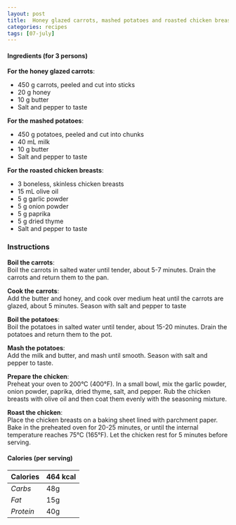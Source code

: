 ```yaml
---
layout: post
title:  Honey glazed carrots, mashed potatoes and roasted chicken breasts
categories: recipes
tags: [07-july]
---
```


#### Ingredients (for 3 persons)

**For the honey glazed carrots**:
- 450 g carrots, peeled and cut into sticks
- 20 g honey
- 10 g butter
- Salt and pepper to taste

**For the mashed potatoes**:
- 450 g potatoes, peeled and cut into chunks
- 40 mL milk
- 10 g butter
- Salt and pepper to taste

**For the roasted chicken breasts**:
- 3 boneless, skinless chicken breasts
- 15 mL olive oil
- 5 g garlic powder
- 5 g onion powder
- 5 g paprika
- 5 g dried thyme
- Salt and pepper to taste

### Instructions

**Boil the carrots**: <br/>
Boil the carrots in salted water until tender, about 5-7 minutes.
Drain the carrots and return them to the pan.

**Cook the carrots**: <br/>
Add the butter and honey, and cook over medium heat until the carrots are glazed, about 5 minutes.
Season with salt and pepper to taste

**Boil the potatoes**: <br/>
Boil the potatoes in salted water until tender, about 15-20 minutes.
Drain the potatoes and return them to the pot.

**Mash the potatoes**: <br/>
Add the milk and butter, and mash until smooth.
Season with salt and pepper to taste.

**Prepare the chicken**: <br/>
Preheat your oven to 200°C (400°F).
In a small bowl, mix the garlic powder, onion powder, paprika, dried thyme, salt, and pepper.
Rub the chicken breasts with olive oil and then coat them evenly with the seasoning mixture.

**Roast the chicken**: <br/>
Place the chicken breasts on a baking sheet lined with parchment paper.
Bake in the preheated oven for 20-25 minutes, or until the internal temperature reaches 75°C (165°F).
Let the chicken rest for 5 minutes before serving.

#### Calories (per serving)

| **Calories** | 464 kcal |
| ----------- | ----------- |
| *Carbs* | 48g |
| *Fat* | 15g |
| *Protein* | 40g |
